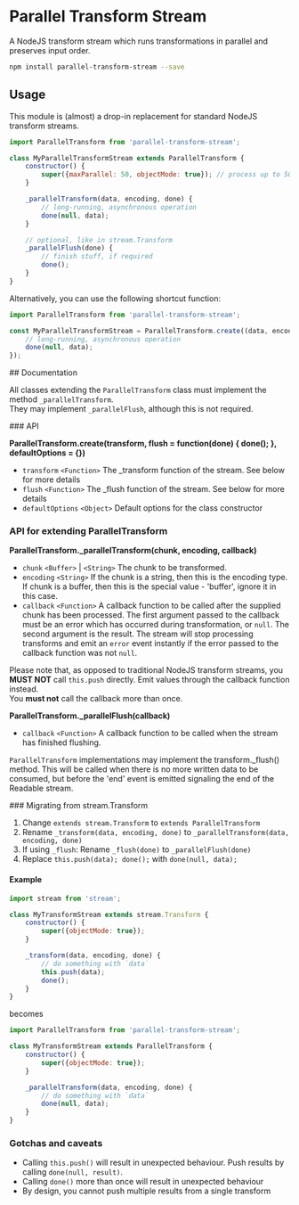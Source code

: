 # Parallel Transform Stream

A NodeJS transform stream which runs transformations in parallel and preserves input order.

```sh
npm install parallel-transform-stream --save
```

## Usage

This module is (almost) a drop-in replacement for standard NodeJS transform streams.

```js
import ParallelTransform from 'parallel-transform-stream';

class MyParallelTransformStream extends ParallelTransform {
	constructor() {
		super({maxParallel: 50, objectMode: true}); // process up to 50 transforms in parallel
	}

	_parallelTransform(data, encoding, done) {
		// long-running, asynchronous operation
		done(null, data);
	}

	// optional, like in stream.Transform
	_parallelFlush(done) {
		// finish stuff, if required
		done();
	}
}
```

Alternatively, you can use the following shortcut function:

```js
import ParallelTransform from 'parallel-transform-stream';

const MyParallelTransformStream = ParallelTransform.create((data, encoding, done) => {
	// long-running, asynchronous operation
	done(null, data);
});
```

## Documentation

All classes extending the `ParallelTransform` class must implement the method `_parallelTransform`.  
They may implement `_parallelFlush`, although this is not required.

### API

**ParallelTransform.create(transform, flush = function(done) { done(); }, defaultOptions = {})**

* `transform` `<Function>` The \_transform function of the stream. See below for more details
* `flush` `<Function>` The \_flush function of the stream. See below for more details
* `defaultOptions` `<Object>` Default options for the class constructor

### API for extending ParallelTransform

**ParallelTransform._parallelTransform(chunk, encoding, callback)**

* `chunk` `<Buffer>` | `<String>` The chunk to be transformed.
* `encoding` `<String>` If the chunk is a string, then this is the encoding type. If chunk is a buffer, then this is the special value - 'buffer', ignore it in this case.
* `callback` `<Function>` A callback function to be called after the supplied chunk has been processed. The first argument passed to the callback must be an error which has occurred during transformation, or `null`. The second argument is the result. The stream will stop processing transforms and emit an `error` event instantly if the error passed to the callback function was not `null`.

Please note that, as opposed to traditional NodeJS transform streams, you **MUST NOT** call `this.push` directly. Emit values through the callback function instead.  
You **must not** call the callback more than once.

**ParallelTransform._parallelFlush(callback)**

* `callback` `<Function>` A callback function to be called when the stream has finished flushing.

`ParallelTransform` implementations may implement the transform._flush() method. This will be called when there is no more written data to be consumed, but before the 'end' event is emitted signaling the end of the Readable stream.

### Migrating from stream.Transform

1. Change `extends stream.Transform` to `extends ParallelTransform`
2. Rename `_transform(data, encoding, done)` to `_parallelTransform(data, encoding, done)`
3. If using `_flush`: Rename `_flush(done)` to `_parallelFlush(done)`
4. Replace `this.push(data); done();` with `done(null, data);`

#### Example

```js
import stream from 'stream';

class MyTransformStream extends stream.Transform {
	constructor() {
		super({objectMode: true});
	}

	_transform(data, encoding, done) {
		// do something with `data`
		this.push(data);
		done();
	}
}
```

becomes

```js
import ParallelTransform from 'parallel-transform-stream';

class MyTransformStream extends ParallelTransform {
	constructor() {
		super({objectMode: true});
	}

	_parallelTransform(data, encoding, done) {
		// do something with `data`
		done(null, data);
	}
}
```

### Gotchas and caveats

* Calling `this.push()` will result in unexpected behaviour. Push results by calling `done(null, result)`.
* Calling `done()` more than once will result in unexpected behaviour
* By design, you cannot push multiple results from a single transform

